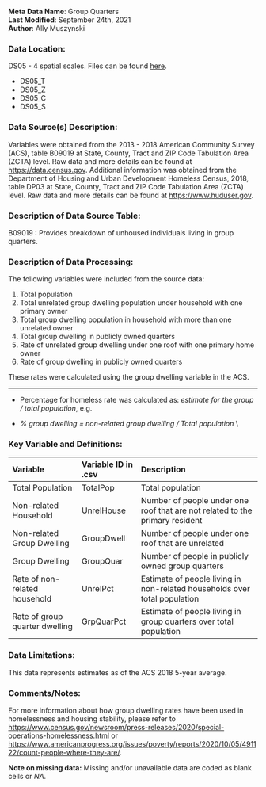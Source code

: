 **Meta Data Name**: Group Quarters   
**Last Modified**: September 24th, 2021  
**Author**: Ally Muszynski  

### Data Location: 
DS05 - 4 spatial scales. Files can be found [here](/data_final).
* DS05_T  
* DS05_Z  
* DS05_C  
* DS05_S  

### Data Source(s) Description:  
Variables were obtained from the 2013 - 2018 American Community Survey (ACS), table B09019 at State, County, Tract and ZIP Code Tabulation Area (ZCTA) level. Raw data and more details can be found at https://data.census.gov. Additional information was obtained from the Department of Housing and Urban Development Homeless Census, 2018, table DP03 at State, County, Tract and ZIP Code Tabulation Area (ZCTA) level. Raw data and more details can be found at https://www.huduser.gov.

### Description of Data Source Table:
B09019 : Provides breakdown of unhoused individuals living in group quarters.

### Description of Data Processing: 
The following variables were included from the source data:
1. Total population
2. Total unrelated group dwelling population under household with one primary owner
3. Total group dwelling population in household with more than one unrelated owner
4. Total group dwelling in publicly owned quarters
5. Rate of unrelated group dwelling under one roof with one primary home owner
6. Rate of group dwelling in publicly owned quarters

These rates were calculated using the group dwelling variable in the ACS.

----------
  * Percentage for homeless rate was calculated as: *estimate for the group / total population*, e.g.
-  *% group dwelling  = non-related group dwelling / Total population* \

### Key Variable and Definitions:
| Variable | Variable ID in .csv | Description |
  |:---------|:--------------------|:------------|
  | Total Population  | TotalPop | Total population |
  | Non-related Household  | UnrelHouse | Number of people under one roof that are not related to the primary resident |
  | Non-related Group Dwelling | GroupDwell | Number of people under one roof that are unrelated |
  | Group Dwelling | GroupQuar | Number of people in publicly owned group quarters|
  | Rate of  non-related household | UnrelPct | Estimate of people living in non-related households over total population |
  | Rate of group quarter dwelling | GrpQuarPct | Estimate of people living in group quarters over total population |
  
### Data Limitations:
This data represents estimates as of the ACS 2018 5-year average.

### Comments/Notes:
For more information about how group dwelling rates have been used in homelessness and housing stability, please refer to https://www.census.gov/newsroom/press-releases/2020/special-operations-homelessness.html or https://www.americanprogress.org/issues/poverty/reports/2020/10/05/491122/count-people-where-they-are/.

**Note on missing data:** Missing and/or unavailable data are coded as blank cells or _NA_.


